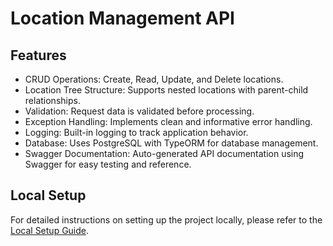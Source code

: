 # Location Management API

## Features

- CRUD Operations: Create, Read, Update, and Delete locations.
- Location Tree Structure: Supports nested locations with parent-child relationships.
- Validation: Request data is validated before processing.
- Exception Handling: Implements clean and informative error handling.
- Logging: Built-in logging to track application behavior.
- Database: Uses PostgreSQL with TypeORM for database management.
- Swagger Documentation: Auto-generated API documentation using Swagger for easy testing and reference.

## Local Setup
For detailed instructions on setting up the project locally, please refer to the [Local Setup Guide](./docs/GUIDE.md).